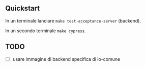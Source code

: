 ## Quickstart

In un terminale lanciare `make test-acceptance-server` (backend).

In un secondo terminale `make cypress`.


## TODO

* [ ] usare immagine di backend specifica di io-comune

